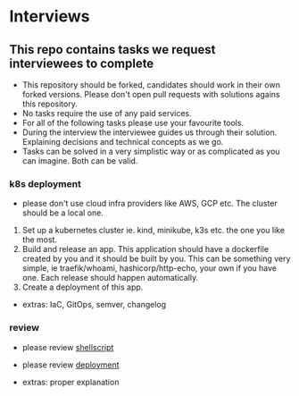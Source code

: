 
# Interviews

## This repo contains tasks we request interviewees to complete

* This repository should be forked, candidates should work in their own forked versions.
Please don't open pull requests with solutions agains this repository.
* No tasks require the use of any paid services.
* For all of the following tasks please use your favourite tools.
* During the interview the interviewee guides us through
their solution. Explaining decisions and technical concepts as we go.
* Tasks can be solved in a very simplistic way or as complicated as you can imagine.
Both can be valid.

### k8s deployment

* please don't use cloud infra providers like AWS, GCP etc. The cluster should
be a local one.
  
1. Set up a kubernetes cluster ie. kind, minikube, k3s etc.
the one you like the most.
2. Build and release an app. This application should have a dockerfile created
by you and it should be built by you. This can be something very simple,
ie traefik/whoami, hashicorp/http-echo, your own if you have one.
Each release should happen automatically.
3. Create a deployment of this app.

* extras: IaC, GitOps, semver, changelog

### review

* please review [shellscript](shell/script.sh)

* please review [deployment](k8s/nginx.yaml)

* extras: proper explanation
